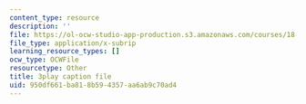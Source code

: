 ```yaml
---
content_type: resource
description: ''
file: https://ol-ocw-studio-app-production.s3.amazonaws.com/courses/18-06sc-linear-algebra-fall-2011/950df661ba818b594357aa6ab9c70ad4_vF7eyJ2g3kU.srt
file_type: application/x-subrip
learning_resource_types: []
ocw_type: OCWFile
resourcetype: Other
title: 3play caption file
uid: 950df661-ba81-8b59-4357-aa6ab9c70ad4
---
```

